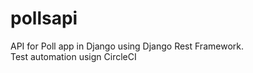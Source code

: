 # pollsapi
API for Poll app in Django using Django Rest Framework.<br>
Test automation usign CircleCI 
